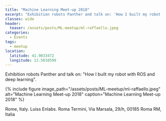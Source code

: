 ```yaml
---
title: "Machine Learning Meet-up 2018"
excerpt: "Exhibition robots Panther and talk on: 'How I built my robot with ROS and deep learning'"
classes: wide
header:
  teaser: /assets/posts/ML-meetup/ml-raffaello.jpeg
categories:
  - Events
tags:
  - meetup
location:
  latitude: 41.9033472
  longitude: 12.5010599
---
```


Exhibition robots Panther and talk on: "How I built my robot with ROS and deep learning".

{% include figure image_path="/assets/posts/ML-meetup/ml-raffaello.jpeg" alt="Machine Learning Meet-up 2018" caption="Machine Learning Meet-up 2018" %}

Rome, Italy. Luiss Enlabs. Roma Termini, Via Marsala, 29/h, 00185 Roma RM, Italia

<!--
{% google_map width="100%" zoom="10" %}
-->
